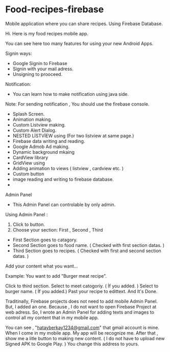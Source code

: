 # Food-recipes-firebase
Mobile application where you can share recipes. Using Firebase Database.

Hi. Here is my food recipes mobile app.

You can see here too many features for using your new Android Apps. 

Signin ways:
* Google Signin to Firebase
* Signin with your mail adress.
* Unsigning to prooceed.

Notification:
* You can learn how to make notification using java side. 

Note: For sending notification , You should use the firebase console.

* Splash Screen.
* Animation making.
* Custom Listview making.
* Custom Alert Dialog.
* NESTED LİSTVİEW using (For two listview at same page.)
* Firebase data writing and reading.
* Google Admob Ad making.
* Dynamic background mkaing
* CardView library
* GridView using
* Adding animation to views ( listview , cardview etc. )
* Custom button
* image reading and writing to firebase database.
* 

Admin Panel

* This Admin Panel can controlable by only admin. 

Using Admin Panel :

1) Click to button.
2) Choose your section: First , Second , Third

* First Section goes to catagory.
* Second Section goes to food name. ( Checked with first section datas. )
* Third Section goes to recipes. ( Checked with first and second section datas. )

Add your content what you want...

Example: You want to add "Burger meat recipe".

Click to third section.
Select to meet catogoriy. ( İf you added. )
Select to burger name. ( İf you added.)
Past your recipe to edittext. And It's Done.




Traditinally, Firebase projects does not need to add mobile Admin Panel. But, I added an one. Because , I do not want to open Firebase Project at web adress. So, I wrote an Admin Panel for adding texts and images to control all my content that in my mobile app.

You can see , "hatayberkay1234@gmail.com" that gmail account is mine. When I come in my mobile app. My app will be recognize me. After that , show me a litle button to making new content. ( I do not have to upload new Signed APK to Google Play. ) You change this address to yours.





